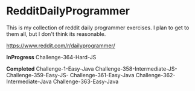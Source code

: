 # RedditDailyProgrammer
This is my collection of reddit daily programmer exercises. I plan to get to them all, but I don't think its reasonable.

https://www.reddit.com/r/dailyprogrammer/

**InProgress**
Challenge-364-Hard-JS

**Completed**
Challenge-1-Easy-Java
Challenge-358-Intermediate-JS-
Challenge-359-Easy-JS-
Challenge-361-Easy-Java
Challenge-362-Intermediate-Java
Challenge-363-Easy-Java
